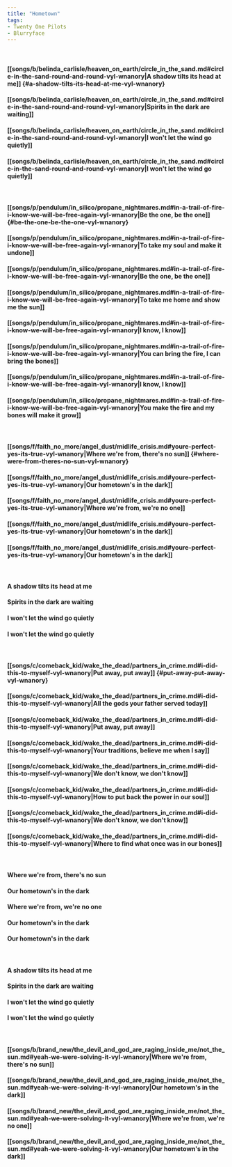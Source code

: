 ```yaml
---
title: "Hometown"
tags:
- Twenty One Pilots
- Blurryface
---
```

&nbsp;
#### [[songs/b/belinda_carlisle/heaven_on_earth/circle_in_the_sand.md#circle-in-the-sand-round-and-round-vyl-wnanory|A shadow tilts its head at me]] {#a-shadow-tilts-its-head-at-me-vyl-wnanory}
#### [[songs/b/belinda_carlisle/heaven_on_earth/circle_in_the_sand.md#circle-in-the-sand-round-and-round-vyl-wnanory|Spirits in the dark are waiting]]
#### [[songs/b/belinda_carlisle/heaven_on_earth/circle_in_the_sand.md#circle-in-the-sand-round-and-round-vyl-wnanory|I won't let the wind go quietly]]
#### [[songs/b/belinda_carlisle/heaven_on_earth/circle_in_the_sand.md#circle-in-the-sand-round-and-round-vyl-wnanory|I won't let the wind go quietly]]
&nbsp;
#### [[songs/p/pendulum/in_silico/propane_nightmares.md#in-a-trail-of-fire-i-know-we-will-be-free-again-vyl-wnanory|Be the one, be the one]] {#be-the-one-be-the-one-vyl-wnanory}
#### [[songs/p/pendulum/in_silico/propane_nightmares.md#in-a-trail-of-fire-i-know-we-will-be-free-again-vyl-wnanory|To take my soul and make it undone]]
#### [[songs/p/pendulum/in_silico/propane_nightmares.md#in-a-trail-of-fire-i-know-we-will-be-free-again-vyl-wnanory|Be the one, be the one]]
#### [[songs/p/pendulum/in_silico/propane_nightmares.md#in-a-trail-of-fire-i-know-we-will-be-free-again-vyl-wnanory|To take me home and show me the sun]]
#### [[songs/p/pendulum/in_silico/propane_nightmares.md#in-a-trail-of-fire-i-know-we-will-be-free-again-vyl-wnanory|I know, I know]]
#### [[songs/p/pendulum/in_silico/propane_nightmares.md#in-a-trail-of-fire-i-know-we-will-be-free-again-vyl-wnanory|You can bring the fire, I can bring the bones]]
#### [[songs/p/pendulum/in_silico/propane_nightmares.md#in-a-trail-of-fire-i-know-we-will-be-free-again-vyl-wnanory|I know, I know]]
#### [[songs/p/pendulum/in_silico/propane_nightmares.md#in-a-trail-of-fire-i-know-we-will-be-free-again-vyl-wnanory|You make the fire and my bones will make it grow]]
&nbsp;
#### [[songs/f/faith_no_more/angel_dust/midlife_crisis.md#youre-perfect-yes-its-true-vyl-wnanory|Where we're from, there's no sun]] {#where-were-from-theres-no-sun-vyl-wnanory}
#### [[songs/f/faith_no_more/angel_dust/midlife_crisis.md#youre-perfect-yes-its-true-vyl-wnanory|Our hometown's in the dark]]
#### [[songs/f/faith_no_more/angel_dust/midlife_crisis.md#youre-perfect-yes-its-true-vyl-wnanory|Where we're from, we're no one]]
#### [[songs/f/faith_no_more/angel_dust/midlife_crisis.md#youre-perfect-yes-its-true-vyl-wnanory|Our hometown's in the dark]]
#### [[songs/f/faith_no_more/angel_dust/midlife_crisis.md#youre-perfect-yes-its-true-vyl-wnanory|Our hometown's in the dark]]
&nbsp;
#### A shadow tilts its head at me
#### Spirits in the dark are waiting
#### I won't let the wind go quietly
#### I won't let the wind go quietly
&nbsp;
#### [[songs/c/comeback_kid/wake_the_dead/partners_in_crime.md#i-did-this-to-myself-vyl-wnanory|Put away, put away]] {#put-away-put-away-vyl-wnanory}
#### [[songs/c/comeback_kid/wake_the_dead/partners_in_crime.md#i-did-this-to-myself-vyl-wnanory|All the gods your father served today]]
#### [[songs/c/comeback_kid/wake_the_dead/partners_in_crime.md#i-did-this-to-myself-vyl-wnanory|Put away, put away]]
#### [[songs/c/comeback_kid/wake_the_dead/partners_in_crime.md#i-did-this-to-myself-vyl-wnanory|Your traditions, believe me when I say]]
#### [[songs/c/comeback_kid/wake_the_dead/partners_in_crime.md#i-did-this-to-myself-vyl-wnanory|We don't know, we don't know]]
#### [[songs/c/comeback_kid/wake_the_dead/partners_in_crime.md#i-did-this-to-myself-vyl-wnanory|How to put back the power in our soul]]
#### [[songs/c/comeback_kid/wake_the_dead/partners_in_crime.md#i-did-this-to-myself-vyl-wnanory|We don't know, we don't know]]
#### [[songs/c/comeback_kid/wake_the_dead/partners_in_crime.md#i-did-this-to-myself-vyl-wnanory|Where to find what once was in our bones]]
&nbsp;
#### Where we're from, there's no sun
#### Our hometown's in the dark
#### Where we're from, we're no one
#### Our hometown's in the dark
#### Our hometown's in the dark
&nbsp;
#### A shadow tilts its head at me
#### Spirits in the dark are waiting
#### I won't let the wind go quietly
#### I won't let the wind go quietly
&nbsp;
#### [[songs/b/brand_new/the_devil_and_god_are_raging_inside_me/not_the_sun.md#yeah-we-were-solving-it-vyl-wnanory|Where we're from, there's no sun]]
#### [[songs/b/brand_new/the_devil_and_god_are_raging_inside_me/not_the_sun.md#yeah-we-were-solving-it-vyl-wnanory|Our hometown's in the dark]]
#### [[songs/b/brand_new/the_devil_and_god_are_raging_inside_me/not_the_sun.md#yeah-we-were-solving-it-vyl-wnanory|Where we're from, we're no one]]
#### [[songs/b/brand_new/the_devil_and_god_are_raging_inside_me/not_the_sun.md#yeah-we-were-solving-it-vyl-wnanory|Our hometown's in the dark]]
